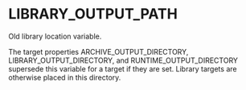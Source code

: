   

# LIBRARY_OUTPUT_PATH  
Old library location variable.  

The target properties ARCHIVE_OUTPUT_DIRECTORY,
LIBRARY_OUTPUT_DIRECTORY, and RUNTIME_OUTPUT_DIRECTORY
supersede this variable for a target if they are set.  Library targets are
otherwise placed in this directory.  

